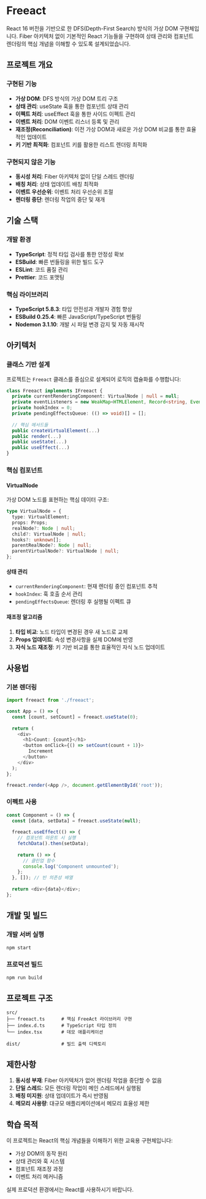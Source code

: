# Freeact

React 16 버전을 기반으로 한 DFS(Depth-First Search) 방식의 가상 DOM 구현체입니다. Fiber 아키텍처 없이 기본적인 React 기능들을 구현하여 상태 관리와 컴포넌트 렌더링의 핵심 개념을 이해할 수 있도록 설계되었습니다.

## 프로젝트 개요

### 구현된 기능
- **가상 DOM**: DFS 방식의 가상 DOM 트리 구조
- **상태 관리**: useState 훅을 통한 컴포넌트 상태 관리
- **이펙트 처리**: useEffect 훅을 통한 사이드 이펙트 관리
- **이벤트 처리**: DOM 이벤트 리스너 등록 및 관리
- **재조정(Reconciliation)**: 이전 가상 DOM과 새로운 가상 DOM 비교를 통한 효율적인 업데이트
- **키 기반 최적화**: 컴포넌트 키를 활용한 리스트 렌더링 최적화

### 구현되지 않은 기능
- **동시성 처리**: Fiber 아키텍처 없이 단일 스레드 렌더링
- **배칭 처리**: 상태 업데이트 배칭 최적화
- **이벤트 우선순위**: 이벤트 처리 우선순위 조절
- **렌더링 중단**: 렌더링 작업의 중단 및 재개

## 기술 스택

### 개발 환경
- **TypeScript**: 정적 타입 검사를 통한 안정성 확보
- **ESBuild**: 빠른 번들링을 위한 빌드 도구
- **ESLint**: 코드 품질 관리
- **Prettier**: 코드 포맷팅

### 핵심 라이브러리
- **TypeScript 5.8.3**: 타입 안전성과 개발자 경험 향상
- **ESBuild 0.25.4**: 빠른 JavaScript/TypeScript 번들링
- **Nodemon 3.1.10**: 개발 시 파일 변경 감지 및 자동 재시작

## 아키텍처

### 클래스 기반 설계
프로젝트는 `Freeact` 클래스를 중심으로 설계되어 로직의 캡슐화를 수행합니다:

```typescript
class Freeact implements IFreeact {
  private currentRenderingComponent: VirtualNode | null = null;
  private eventListeners = new WeakMap<HTMLElement, Record<string, EventListener>>();
  private hookIndex = 0;
  private pendingEffectsQueue: (() => void)[] = [];
  
  // 핵심 메서드들
  public createVirtualElement(...)
  public render(...)
  public useState(...)
  public useEffect(...)
}
```

### 핵심 컴포넌트

#### VirtualNode
가상 DOM 노드를 표현하는 핵심 데이터 구조:
```typescript
type VirtualNode = {
  type: VirtualElement;
  props: Props;
  realNode?: Node | null;
  child?: VirtualNode | null;
  hooks?: unknown[];
  parentRealNode?: Node | null;
  parentVirtualNode?: VirtualNode | null;
};
```

#### 상태 관리
- `currentRenderingComponent`: 현재 렌더링 중인 컴포넌트 추적
- `hookIndex`: 훅 호출 순서 관리
- `pendingEffectsQueue`: 렌더링 후 실행될 이펙트 큐

#### 재조정 알고리즘
1. **타입 비교**: 노드 타입이 변경된 경우 새 노드로 교체
2. **Props 업데이트**: 속성 변경사항을 실제 DOM에 반영
3. **자식 노드 재조정**: 키 기반 비교를 통한 효율적인 자식 노드 업데이트

## 사용법

### 기본 렌더링
```typescript
import freeact from './freeact';

const App = () => {
  const [count, setCount] = freeact.useState(0);
  
  return (
    <div>
      <h1>Count: {count}</h1>
      <button onClick={() => setCount(count + 1)}>
        Increment
      </button>
    </div>
  );
};

freeact.render(<App />, document.getElementById('root'));
```

### 이펙트 사용
```typescript
const Component = () => {
  const [data, setData] = freeact.useState(null);
  
  freeact.useEffect(() => {
    // 컴포넌트 마운트 시 실행
    fetchData().then(setData);
    
    return () => {
      // 클린업 함수
      console.log('Component unmounted');
    };
  }, []); // 빈 의존성 배열
  
  return <div>{data}</div>;
};
```

## 개발 및 빌드

### 개발 서버 실행
```bash
npm start
```

### 프로덕션 빌드
```bash
npm run build
```

## 프로젝트 구조

```
src/
├── freeact.ts      # 핵심 FreeAct 라이브러리 구현
├── index.d.ts      # TypeScript 타입 정의
└── index.tsx       # 데모 애플리케이션

dist/               # 빌드 출력 디렉토리
```

## 제한사항

1. **동시성 부재**: Fiber 아키텍처가 없어 렌더링 작업을 중단할 수 없음
2. **단일 스레드**: 모든 렌더링 작업이 메인 스레드에서 실행됨
3. **배칭 미지원**: 상태 업데이트가 즉시 반영됨
4. **메모리 사용량**: 대규모 애플리케이션에서 메모리 효율성 제한

## 학습 목적

이 프로젝트는 React의 핵심 개념들을 이해하기 위한 교육용 구현체입니다:
- 가상 DOM의 동작 원리
- 상태 관리와 훅 시스템
- 컴포넌트 재조정 과정
- 이벤트 처리 메커니즘

실제 프로덕션 환경에서는 React를 사용하시기 바랍니다.
